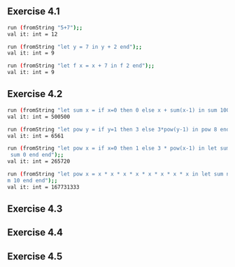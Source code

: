 ## Exercise 4.1
```bash
run (fromString "5+7");;
val it: int = 12
```

```bash
run (fromString "let y = 7 in y + 2 end");;
val it: int = 9
```

```bash
run (fromString "let f x = x + 7 in f 2 end");;
val it: int = 9
```
## Exercise 4.2
```bash
run (fromString "let sum x = if x=0 then 0 else x + sum(x-1) in sum 1000 end ");;
val it: int = 500500
```

```bash
run (fromString "let pow y = if y=1 then 3 else 3*pow(y-1) in pow 8 end");;
val it: int = 6561
```

```bash
run (fromString "let pow x = if x=0 then 1 else 3 * pow(x-1) in let sum n = if n=12 then 0 else sum(n+1) + pow(n) in
 sum 0 end end");;
val it: int = 265720
```
```bash
run (fromString "let pow x = x * x * x * x * x * x * x * x in let sum n = if n=1 then 1 else sum(n-1) + pow(n) in su
m 10 end end");;
val it: int = 167731333
```

## Exercise 4.3

## Exercise 4.4

## Exercise 4.5